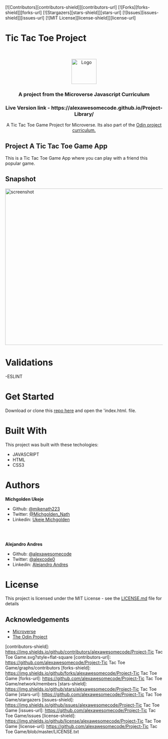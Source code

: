 
[![Contributors][contributors-shield]][contributors-url]
[![Forks][forks-shield]][forks-url]
[![Stargazers][stars-shield]][stars-url]
[![Issues][issues-shield]][issues-url]
[![MIT License][license-shield]][license-url]

# Tic Tac Toe Project
<br />
<p align="center">
  <a href="https://www.microverse.org/">
    <img src="src/asset/microverse.png" alt="Logo" width="80" height="80">
  </a>

  <h3 align="center">
    A project from the Microverse Javascript Curriculum
  </h3>

  <h3 align="center">
	 Live Version link - https://alexawesomecode.github.io/Project-Library/
  </h3>

  <p align="center">
 A Tic Tac Toe Game Project for Microverse. Its also part of the <a href="https://www.theodinproject.com/courses/ruby-on-rails/lessons/final-project">Odin project curriculum.</a>
    <br />

  </p>
</p>

## Project A Tic Tac Toe Game App

This is a Tic Tac Toe Game App where you can play with a friend this popular game.


## Snapshot
<img src="src/asset/snapshot.gif" alt="screenshot" width="800" height="500">


# Validations

-ESLINT

# Get Started

Download or clone this [repo here](https://github.com/alexawesomecode/project-js-tic-tac-toe) and open the 'index.html. file.

# Built With

This project was built with these techologies:

* JAVASCRIPT
* HTML
* CSS3

# Authors

**Michgolden Ukeje**

- Github: [@mikenath223](https://github.com/mikenath223)
- Twitter: [@Michgolden_Nath](https://twitter.com/Michgolden_Nath)
- Linkedin: [Ukeje Michgolden](https://https://www.linkedin.com/in/michgoldenukeje/)
<br />
<br />

**Alejandro Andres**

- Github: [@alexawesomecode](https://github.com/alexawesomecode)
- Twitter: [@alexcode0](https://twitter.com/alexcode0)
- Linkedin: [Alejandro Andres](https://www.linkedin.com/in/alejandro-andres-126592191/)

# License

This project is licensed under the MIT License - see the [LICENSE.md](LICENSE.md) file for details

<!-- ACKNOWLEDGEMENTS -->
## Acknowledgements
* [Microverse](https://www.microverse.org/)
* [The Odin Project](https://www.theodinproject.com/)

<!-- MARKDOWN LINKS & IMAGES -->
<!-- https://www.markdownguide.org/basic-syntax/#reference-style-links -->
[contributors-shield]: https://img.shields.io/github/contributors/alexawesomecode/Project-Tic Tac Toe Game.svg?style=flat-square
[contributors-url]: https://github.com/alexawesomecode/Project-Tic Tac Toe Game/graphs/contributors
[forks-shield]: https://img.shields.io/github/forks/alexawesomecode/Project-Tic Tac Toe Game
[forks-url]: https://github.com/alexawesomecode/Project-Tic Tac Toe Game/network/members
[stars-shield]: https://img.shields.io/github/stars/alexawesomecode/Project-Tic Tac Toe Game
[stars-url]: https://github.com/alexawesomecode/Project-Tic Tac Toe Game/stargazers
[issues-shield]: https://img.shields.io/github/issues/alexawesomecode/Project-Tic Tac Toe Game
[issues-url]: https://github.com/alexawesomecode/Project-Tic Tac Toe Game/issues
[license-shield]: https://img.shields.io/github/license/alexawesomecode/Project-Tic Tac Toe Game
[license-url]: https://github.com/alexawesomecode/Project-Tic Tac Toe Game/blob/master/LICENSE.txt
